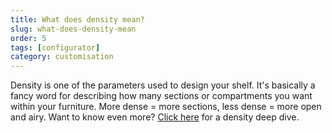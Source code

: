 ```yaml
---
title: What does density mean?
slug: what-does-density-mean
order: 5
tags: [configurator]
category: customisation
---
```


Density is one of the parameters used to design your shelf. It's basically a fancy word for describing how many sections or compartments you want within your furniture. More dense = more sections, less dense = more open and airy. Want to know even more? [Click here](https://tips.tylko.com/en/articles/989046-density-what-it-is-and-how-it-works) for a density deep dive.

